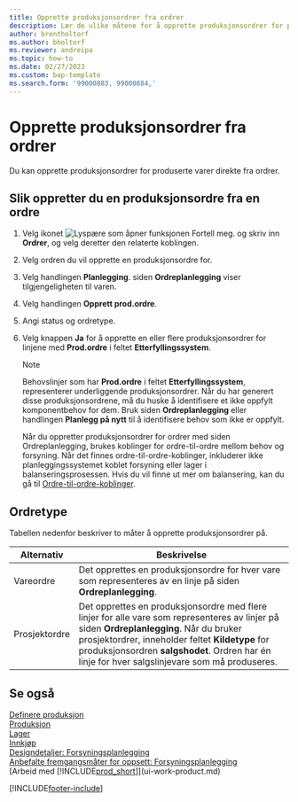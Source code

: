 ```yaml
---
title: Opprette produksjonsordrer fra ordrer
description: Lær de ulike måtene for å opprette produksjonsordrer for produserte varer direkte fra ordrer.
author: brentholtorf
ms.author: bholtorf
ms.reviewer: andreipa
ms.topic: how-to
ms.date: 02/27/2023
ms.custom: bap-template
ms.search.form: '99000883, 99000884,'
---
```

# <a name="create-production-orders-from-sales-orders" />Opprette produksjonsordrer fra ordrer

Du kan opprette produksjonsordrer for produserte varer direkte fra ordrer.  

## <a name="to-create-a-production-order-from-a-sales-order" />Slik oppretter du en produksjonsordre fra en ordre

1. Velg ikonet ![Lyspære som åpner funksjonen Fortell meg.](media/ui-search/search_small.png "Fortell hva du vil gjøre") og skriv inn **Ordrer**, og velg deretter den relaterte koblingen.  
2. Velg ordren du vil opprette en produksjonsordre for.  
3. Velg handlingen **Planlegging**. siden **Ordreplanlegging** viser tilgjengeligheten til varen.  
4. Velg handlingen **Opprett prod.ordre**.  
5. Angi status og ordretype.  
6. Velg knappen **Ja** for å opprette en eller flere produksjonsordrer for linjene med **Prod.ordre** i feltet **Etterfyllingssystem**.

    > [!NOTE]  
    > Behovslinjer som har **Prod.ordre** i feltet **Etterfyllingssystem**, representerer underliggende produksjonsordrer. Når du har generert disse produksjonsordrene, må du huske å identifisere et ikke oppfylt komponentbehov for dem. Bruk siden **Ordreplanlegging** eller handlingen **Planlegg på nytt** til å identifisere behov som ikke er oppfylt.
    >
    > Når du oppretter produksjonsordrer for ordrer med siden Ordreplanlegging, brukes koblinger for ordre-til-ordre mellom behov og forsyning. Når det finnes ordre-til-ordre-koblinger, inkluderer ikke planleggingssystemet koblet forsyning eller lager i balanseringsprosessen. Hvis du vil finne ut mer om balansering, kan du gå til [Ordre-til-ordre-koblinger](design-details-central-concepts-of-the-planning-system.md#order-to-order-links).

## <a name="order-type" />Ordretype

Tabellen nedenfor beskriver to måter å opprette produksjonsordrer på.

|Alternativ|Beskrivelse|
|------|-----------|
|Vareordre|Det opprettes en produksjonsordre for hver vare som representeres av en linje på siden **Ordreplanlegging**.|
|Prosjektordre|Det opprettes en produksjonsordre med flere linjer for alle vare som representeres av linjer på siden **Ordreplanlegging**. Når du bruker prosjektordrer, inneholder feltet **Kildetype** for produksjonsordren **salgshodet**. Ordren har én linje for hver salgslinjevare som må produseres.|

## <a name="see-also" />Se også

[Definere produksjon](production-configure-production-processes.md)  
[Produksjon](production-manage-manufacturing.md)  
[Lager](inventory-manage-inventory.md)  
[Innkjøp](purchasing-manage-purchasing.md)  
[Designdetaljer: Forsyningsplanlegging](design-details-supply-planning.md)  
[Anbefalte fremgangsmåter for oppsett: Forsyningsplanlegging](setup-best-practices-supply-planning.md)  
[Arbeid med [!INCLUDE[prod_short](includes/prod_short.md)]](ui-work-product.md)


[!INCLUDE[footer-include](includes/footer-banner.md)]
